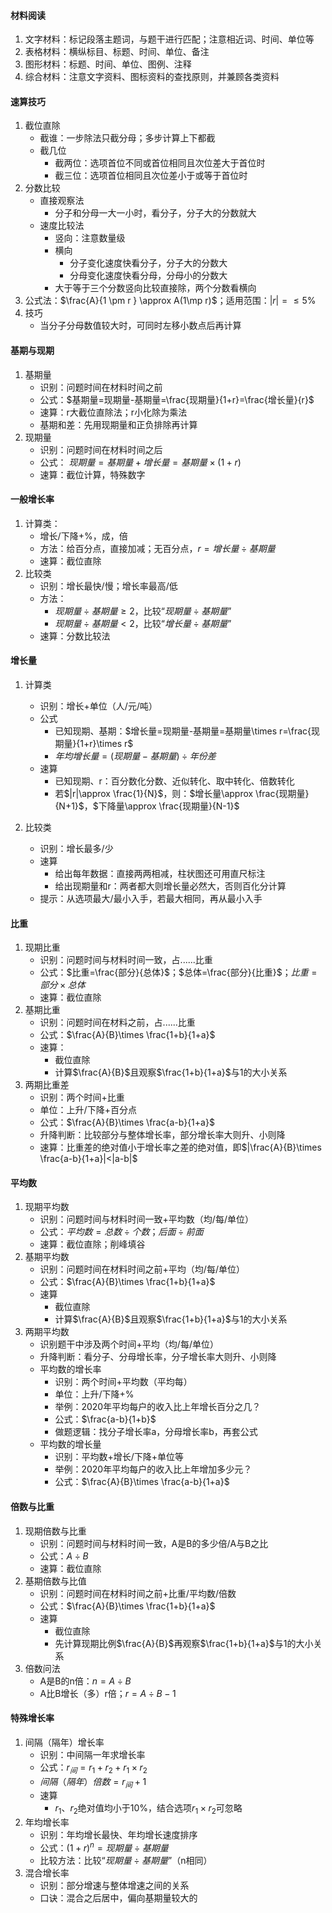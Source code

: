 #### 材料阅读

1. 文字材料：标记段落主题词，与题干进行匹配；注意相近词、时间、单位等
2. 表格材料：横纵标目、标题、时间、单位、备注
3. 图形材料：标题、时间、单位、图例、注释
4. 综合材料：注意文字资料、图标资料的查找原则，并兼顾各类资料

#### 速算技巧

1. 截位直除
   - 截谁：一步除法只截分母；多步计算上下都截
   - 截几位
     - 截两位：选项首位不同或首位相同且次位差大于首位时
     - 截三位：选项首位相同且次位差小于或等于首位时
2. 分数比较
   - 直接观察法
     - 分子和分母一大一小时，看分子，分子大的分数就大
   - 速度比较法
     - 竖向：注意数量级
     - 横向
       - 分子变化速度快看分子，分子大的分数大
       - 分母变化速度快看分母，分母小的分数大
     - 大于等于三个分数竖向比较直接除，两个分数看横向
3. 公式法：$\frac{A}{1 \pm r } \approx A(1\mp r)$；适用范围：$|r|=\leq 5 \%$
4. 技巧
   - 当分子分母数值较大时，可同时左移小数点后再计算

#### 基期与现期

1. 基期量
   - 识别：问题时间在材料时间之前
   - 公式：$基期量=现期量-基期量=\frac{现期量}{1+r}=\frac{增长量}{r}$
   - 速算：r大截位直除法；r小化除为乘法
   - 基期和差：先用现期量和正负排除再计算
2. 现期量
   - 识别：问题时间在材料时间之后
   - 公式： $现期量=基期量+增长量=基期量 \times (1+r)$
   - 速算：截位计算，特殊数字

#### 一般增长率

1. 计算类：
   - 增长/下降+%，成，倍
   - 方法：给百分点，直接加减；无百分点，$r=增长量 \div 基期量$
   - 速算：截位直除
2. 比较类
   - 识别：增长最快/慢；增长率最高/低
   - 方法：
     - $现期量\div 基期量\geq 2$，比较“$现期量\div 基期量$”
     - $现期量\div 基期量<  2$，比较“$增长量\div 基期量$”
   - 速算：分数比较法

#### 增长量

1. 计算类
   - 识别：增长+单位（人/元/吨）
   - 公式
     - 已知现期、基期：$增长量=现期量-基期量=基期量\times r=\frac{现期量}{1+r}\times r$
     - $年均增长量=(现期量-基期量)\div 年份差$
   - 速算
     - 已知现期、r：百分数化分数、近似转化、取中转化、倍数转化
     - 若$|r|\approx \frac{1}{N}$，则：$增长量\approx \frac{现期量}{N+1}$，$下降量\approx \frac{现期量}{N-1}$
     
2. 比较类
   - 识别：增长最多/少
   - 速算
     - 给出每年数据：直接两两相减，柱状图还可用直尺标注
     - 给出现期量和r：两者都大则增长量必然大，否则百化分计算
   - 提示：从选项最大/最小入手，若最大相同，再从最小入手

#### 比重

1. 现期比重
   - 识别：问题时间与材料时间一致，占......比重
   - 公式：$比重=\frac{部分}{总体}$；$总体=\frac{部分}{比重}$；$比重=部分\times 总体$
   - 速算：截位直除
2. 基期比重
   - 识别：问题时间在材料之前，占......比重
   - 公式：$\frac{A}{B}\times \frac{1+b}{1+a}$
   - 速算：
     - 截位直除
     - 计算$\frac{A}{B}$且观察$\frac{1+b}{1+a}$与1的大小关系
3. 两期比重差
   - 识别：两个时间+比重
   - 单位：上升/下降+百分点
   - 公式：$\frac{A}{B}\times \frac{a-b}{1+a}$
   - 升降判断：比较部分与整体增长率，部分增长率大则升、小则降
   - 速算：比重差的绝对值小于增长率之差的绝对值，即$|\frac{A}{B}\times \frac{a-b}{1+a}|<|a-b|$

#### 平均数

1. 现期平均数
   - 识别：问题时间与材料时间一致+平均数（均/每/单位）
   - 公式：$平均数=总数\div 个数$；$后面\div 前面$
   - 速算：截位直除；削峰填谷
2. 基期平均数
   - 识别：问题时间在材料时间之前+平均（均/每/单位）
   - 公式：$\frac{A}{B}\times \frac{1+b}{1+a}$
   - 速算
     - 截位直除
     - 计算$\frac{A}{B}$且观察$\frac{1+b}{1+a}$与1的大小关系
3. 两期平均数
   - 识别题干中涉及两个时间+平均（均/每/单位）
   - 升降判断：看分子、分母增长率，分子增长率大则升、小则降
   - 平均数的增长率
      - 识别：两个时间+平均数（平均每）
      - 单位：上升/下降+%
      - 举例：2020年平均每户的收入比上年增长百分之几？
      - 公式：$\frac{a-b}{1+b}$
      - 做题逻辑：找分子增长率a，分母增长率b，再套公式
   - 平均数的增长量
      - 识别：平均数+增长/下降+单位等
      - 举例：2020年平均每户的收入比上年增加多少元？
      - 公式：$\frac{A}{B}\times \frac{a-b}{1+a}$

#### 倍数与比重

1. 现期倍数与比重
   - 识别：问题时间与材料时间一致，A是B的多少倍/A与B之比
   - 公式：$A\div B$
   - 速算：截位直除
2. 基期倍数与比值
   - 识别：问题时间在材料时间之前+比重/平均数/倍数
   - 公式：$\frac{A}{B}\times \frac{1+b}{1+a}$
   - 速算
     - 截位直除
     - 先计算现期比例$\frac{A}{B}$再观察$\frac{1+b}{1+a}$与1的大小关系
3. 倍数问法
   - A是B的n倍：$n=A\div B$
   - A比B增长（多）r倍；$r=A\div B-1$

#### 特殊增长率

1. 间隔（隔年）增长率
   - 识别：中间隔一年求增长率
   - 公式：$r_间=r_1+r_2+r_1 \times r_2$
   - $间隔（隔年）倍数=r_间+1$
   - 速算
     - $r_1$、$r_2$绝对值均小于10%，结合选项$r_1\times r_2$可忽略
2. 年均增长率
   - 识别：年均增长最快、年均增长速度排序
   - 公式：$(1+r)^{n}=现期量\div 基期量$
   - 比较方法：比较“$现期量\div 基期量$”（n相同）
3. 混合增长率
   - 识别：部分增速与整体增速之间的关系
   - 口诀：混合之后居中，偏向基期量较大的